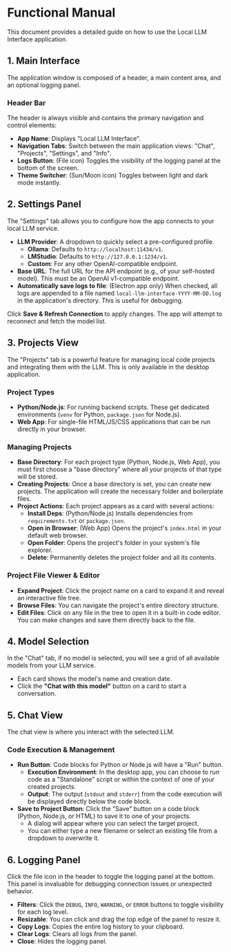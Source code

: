 # Functional Manual

This document provides a detailed guide on how to use the Local LLM Interface application.

## 1. Main Interface

The application window is composed of a header, a main content area, and an optional logging panel.

### Header Bar

The header is always visible and contains the primary navigation and control elements:

- **App Name**: Displays "Local LLM Interface".
- **Navigation Tabs**: Switch between the main application views: "Chat", "Projects", "Settings", and "Info".
- **Logs Button**: (File icon) Toggles the visibility of the logging panel at the bottom of the screen.
- **Theme Switcher**: (Sun/Moon icon) Toggles between light and dark mode instantly.

## 2. Settings Panel

The "Settings" tab allows you to configure how the app connects to your local LLM service.

- **LLM Provider**: A dropdown to quickly select a pre-configured profile.
  - **Ollama**: Defaults to `http://localhost:11434/v1`.
  - **LMStudio**: Defaults to `http://127.0.0.1:1234/v1`.
  - **Custom**: For any other OpenAI-compatible endpoint.
- **Base URL**: The full URL for the API endpoint (e.g., of your self-hosted model). This must be an OpenAI v1-compatible endpoint.
- **Automatically save logs to file**: (Electron app only) When checked, all logs are appended to a file named `local-llm-interface-YYYY-MM-DD.log` in the application's directory. This is useful for debugging.

Click **Save & Refresh Connection** to apply changes. The app will attempt to reconnect and fetch the model list.

## 3. Projects View

The "Projects" tab is a powerful feature for managing local code projects and integrating them with the LLM. This is only available in the desktop application.

### Project Types
- **Python/Node.js**: For running backend scripts. These get dedicated environments (`venv` for Python, `package.json` for Node.js).
- **Web App**: For single-file HTML/JS/CSS applications that can be run directly in your browser.

### Managing Projects
- **Base Directory**: For each project type (Python, Node.js, Web App), you must first choose a "base directory" where all your projects of that type will be stored.
- **Creating Projects**: Once a base directory is set, you can create new projects. The application will create the necessary folder and boilerplate files.
- **Project Actions**: Each project appears as a card with several actions:
  - **Install Deps**: (Python/Node.js) Installs dependencies from `requirements.txt` or `package.json`.
  - **Open in Browser**: (Web App) Opens the project's `index.html` in your default web browser.
  - **Open Folder**: Opens the project's folder in your system's file explorer.
  - **Delete**: Permanently deletes the project folder and all its contents.

### Project File Viewer & Editor

- **Expand Project**: Click the project name on a card to expand it and reveal an interactive file tree.
- **Browse Files**: You can navigate the project's entire directory structure.
- **Edit Files**: Click on any file in the tree to open it in a built-in code editor. You can make changes and save them directly back to the file.

## 4. Model Selection

In the "Chat" tab, if no model is selected, you will see a grid of all available models from your LLM service.

- Each card shows the model's name and creation date.
- Click the **"Chat with this model"** button on a card to start a conversation.

## 5. Chat View

The chat view is where you interact with the selected LLM.

### Code Execution & Management

- **Run Button**: Code blocks for Python or Node.js will have a "Run" button.
  - **Execution Environment**: In the desktop app, you can choose to run code as a "Standalone" script or within the context of one of your created projects.
  - **Output**: The output (`stdout` and `stderr`) from the code execution will be displayed directly below the code block.
- **Save to Project Button**: Click the "Save" button on a code block (Python, Node.js, or HTML) to save it to one of your projects.
  - A dialog will appear where you can select the target project.
  - You can either type a new filename or select an existing file from a dropdown to overwrite it.

## 6. Logging Panel

Click the file icon in the header to toggle the logging panel at the bottom. This panel is invaluable for debugging connection issues or unexpected behavior.

- **Filters**: Click the `DEBUG`, `INFO`, `WARNING`, or `ERROR` buttons to toggle visibility for each log level.
- **Resizable**: You can click and drag the top edge of the panel to resize it.
- **Copy Logs**: Copies the entire log history to your clipboard.
- **Clear Logs**: Clears all logs from the panel.
- **Close**: Hides the logging panel.